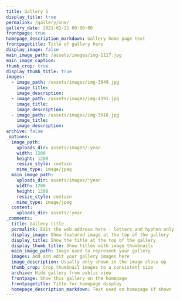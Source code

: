 ```yaml
---
title: Gallery 1
display_title: true
permalink: /gallery/one/
gallery_date: 2021-02-21 00:00:00
frontpage: true
homepage_description_markdown: Gallery home page text
frontpagetitle: Title of gallery here
display_image: false
main_image_path: /assets/images/img-1117.jpg
main_image_caption:
thumb_crop: true
display_thumb_title: true
images:
  - image_path: /assets/images/img-3049.jpg
    image_title:
    image_description:
  - image_path: /assets/images/img-4391.jpg
    image_title:
    image_description:
  - image_path: /assets/images/img-3916.jpg
    image_title:
    image_description:
archive: false
_options:
  image_path:
    uploads_dir: assets/images/:year
    width: 1200
    height: 1200
    resize_style: contain
    mime_type: image/jpeg
  main_image_path:
    uploads_dir: assets/images/:year
    width: 1200
    height: 1200
    resize_style: contain
    mime_type: image/jpeg
  content:
    uploads_dir: assets/:year
_comments:
  title: Gallery title
  permalink: Edit the web address here - letters and hyphen only
  display_image: Show featured image at the top of the gallery
  display_title: Show the title at the top of the gallery
  display_thumb_title: Show titles with image thumbnails
  main_image_path: Image used to represent your gallery
  images: Add and edit your gallery images here
  image_description: Usually only shown in the image close up
  thumb_crop: Crop thumbnail images to a consistent size
  archive: Hide gallery from public view
  frontpage: Show this gallery on the homepage
  frontpagetitle: Title for homepage display
  homepage_description_markdown: Text used on homepage if shown
---
```



